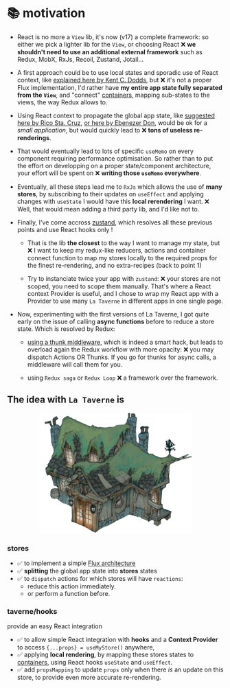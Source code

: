 # 📚 motivation

- React is no more a `View` lib, it's now (v17) a complete framework: so either we pick a lighter lib for the `View`, or choosing React ❌ **we shouldn't need to use an additional external framework** such as Redux, MobX, RxJs, Recoil, Zustand, Jotail...

- A first approach could be to use local states and sporadic use of React context, like [explained here by Kent C. Dodds](https://kentcdodds.com/blog/application-state-management-with-react), but ❌ it's not a proper Flux implementation, I'd rather have **my entire app state fully separated from the `View`**, and "connect" [containers](https://medium.com/@learnreact/container-components-c0e67432e005), mapping sub-states to the views, the way Redux allows to.

- Using React context to propagate the global app state, like [suggested here by Rico Sta. Cruz](https://ricostacruz.com/til/state-management-with-react-hooks), [or here by Ebenezer Don](https://blog.logrocket.com/use-hooks-and-context-not-react-and-redux/), would be ok for a _small application_, but would quickly lead to ❌ **tons of useless re-renderings**.

- That would eventually lead to lots of specific `useMemo` on every component requiring performance optimisation.
  So rather than to put the effort on developping on a proper state/component architecture, your effort will be spent on ❌ **writing those `useMemo` everywhere**.

- Eventually, all these steps lead me to `RxJs` which allows the use of **many stores**, by subscribing to their updates on `useEffect` and applying changes with `useState` I would have this **local rerendering** I want.
  ❌ Well, that would mean adding a third party lib, and I'd like not to.

- Finally, I've come accross [zustand](https://github.com/pmndrs/zustand), which resolves all these previous points and use React hooks only !

  - That is the lib **the closest** to the way I want to manage my state, but ❌ I want to keep my redux-like reducers, actions and container connect function to map my stores locally to the required props for the finest re-rendering, and no extra-recipes (back to point 1)

  - Try to instanciate twice your app with `zustand`: ❌ your stores are not scoped, you need to scope them manually. That's where a React context Provider is useful, and I chose to wrap my React app with a Provider to use many `La Taverne` in different apps in one single page.

- Now, experimenting with the first versions of La Taverne, I got quite early on the issue of calling **async functions** before to reduce a store state.
  Which is resolved by Redux:

  - [using a thunk middleware](https://github.com/reduxjs/redux-thunk#motivation), which is indeed a smart hack, but leads to overload again the Redux workflow with more opacity: ❌ you may dispatch Actions OR Thunks. If you go for thunks for async calls, a middleware will call them for you.

  - using `Redux saga` or `Redux Loop` ❌ a framework over the framework.

## The idea with `La Taverne` is

<p align="center"><img  height="280px"  src="./docs/taverne.png"></p>

### stores

- ✅ to implement a simple [Flux architecture](https://facebook.github.io/flux/docs/in-depth-overview)
- ✅ **splitting** the global app state into **stores** states
- ✅ to `dispatch` actions for which stores will have `reactions`:
  - reduce this action immediately.
  - or perform a function before.

### taverne/hooks

provide an easy React integration

- ✅ to allow simple React integration with **hooks** and a **Context Provider** to access `{...props} = useMyStore()` anywhere,
- ✅ applying **local rendering**, by mapping these stores states to [containers](https://medium.com/@learnreact/container-components-c0e67432e005), using React hooks `useState` and `useEffect`.
- ✅ add `propsMapping` to update `props` only when there _is_ an update on this store, to provide even more accurate re-rendering.
